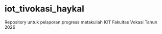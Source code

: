 # iot_tivokasi_haykal
Repository untuk pelaporan progress matakuliah IOT Fakultas Vokasi Tahun 2026
